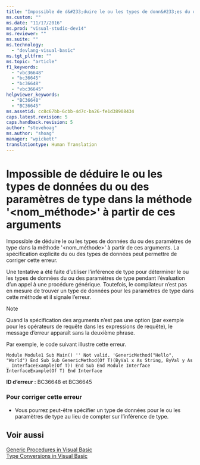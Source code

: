 ```yaml
---
title: "Impossible de d&#233;duire le ou les types de donn&#233;es du ou des param&#232;tres de type dans la m&#233;thode &#39;&lt;nom_m&#233;thode&gt;&#39; &#224; partir de ces arguments | Microsoft Docs"
ms.custom: ""
ms.date: "11/17/2016"
ms.prod: "visual-studio-dev14"
ms.reviewer: ""
ms.suite: ""
ms.technology: 
  - "devlang-visual-basic"
ms.tgt_pltfrm: ""
ms.topic: "article"
f1_keywords: 
  - "vbc36648"
  - "bc36645"
  - "bc36648"
  - "vbc36645"
helpviewer_keywords: 
  - "BC36648"
  - "BC36645"
ms.assetid: cc8c67bb-6cbb-4d7c-ba26-fe1d38908434
caps.latest.revision: 5
caps.handback.revision: 5
author: "stevehoag"
ms.author: "shoag"
manager: "wpickett"
translationtype: Human Translation
---
```

# Impossible de d&#233;duire le ou les types de donn&#233;es du ou des param&#232;tres de type dans la m&#233;thode &#39;&lt;nom_m&#233;thode&gt;&#39; &#224; partir de ces arguments
Impossible de déduire le ou les types de données du ou des paramètres de type dans la méthode '\<nom\_méthode\>' à partir de ces arguments. La spécification explicite du ou des types de données peut permettre de corriger cette erreur.  
  
 Une tentative a été faite d’utiliser l’inférence de type pour déterminer le ou les types de données du ou des paramètres de type pendant l’évaluation d’un appel à une procédure générique. Toutefois, le compilateur n’est pas en mesure de trouver un type de données pour les paramètres de type dans cette méthode et il signale l’erreur.  
  
> [!NOTE]
>  Quand la spécification des arguments n’est pas une option \(par exemple pour les opérateurs de requête dans les expressions de requête\), le message d’erreur apparaît sans la deuxième phrase.  
  
 Par exemple, le code suivant illustre cette erreur.  
  
```vb#  
Module Module1 Sub Main() '' Not valid. 'GenericMethod("Hello", "World") End Sub Sub GenericMethod(Of T)(ByVal x As String, ByVal y As _ InterfaceExample(Of T)) End Sub End Module Interface InterfaceExample(Of T) End Interface  
```  
  
 **ID d’erreur :** BC36648 et BC36645  
  
### Pour corriger cette erreur  
  
-   Vous pourrez peut\-être spécifier un type de données pour le ou les paramètres de type au lieu de compter sur l’inférence de type.  
  
## Voir aussi  
 [Generic Procedures in Visual Basic](../../visual-basic/programming-guide/language-features/data-types/generic-procedures.md)   
 [Type Conversions in Visual Basic](../../visual-basic/programming-guide/language-features/data-types/type-conversions.md)